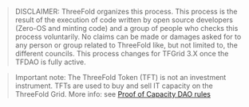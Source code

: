 > DISCLAIMER: ThreeFold organizes this process. This process is the result of the execution of code written by open source developers (Zero-OS and minting code) and a group of people who checks this process voluntarily. No claims can be made or damages asked for to any person or group related to ThreeFold like, but not limited to, the different councils. This process changes for TFGrid 3.X once the TFDAO is fully active.

> Important note: The ThreeFold Token (TFT) is not an investment instrument.
> TFTs are used to buy and sell IT capacity on the ThreeFold Grid.
> More info: see [Proof of Capacity DAO rules](./poc_dao_rules.md)



